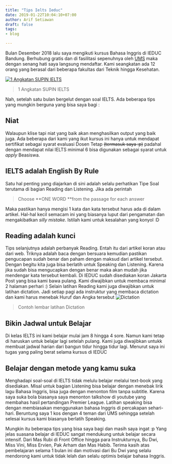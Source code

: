 ```yaml
---
title: "Tips Ielts Ieduc"
date: 2019-01-22T10:04:10+07:00
author: Arif Setiawan
draft: false
tags:
- blog

---
```


Bulan Desember 2018 lalu saya mengikuti kursus Bahasa Inggris di IEDUC Bandung. Berhubung gratis dan di fasilitasi sepenuhnya oleh [UMS](http://ums.ac.id "UMS") maka dengan senang hati saya langsung mendaftar.  Kami seangkatan ada 12 orang yang berasal dari beberapa fakultas dari Teknik hingga Kesehatan. 

[![1 Angkatan SUPIN IELTS](http://tlabshop.com/cloud/index.php/apps/files_sharing/publicpreview/pwL57tPizSxYyzL?x=1600&y=417&a=true&file=photo_2019-01-23_09-47-11.jpg "1 Angkatan SUPIN IELTS")](# "1 Angkatan SUPIN IELTS")
> 1 Angkatan SUPIN IELTS

Nah, setelah satu bulan bergelut dengan soal IELTS. Ada beberapa tips yang mungkin berguna yang bisa saya bagi :

## Niat
Walaupun klise tapi niat yang baik akan menghasilkan output yang baik juga. Ada beberapa dari kami yang ikut kursus ini hanya untuk mendapat sertifikat sebagai syarat evaluasi Dosen Tetap ~~(termasuk saya :p)~~ padahal dengan mendapat nilai IELTS minimal 6 bisa digunakan sebagai syarat untuk *apply* Beasiswa. 

## IELTS adalah English By Rule
Satu hal penting yang diajarkan di sini adalah selalu perhatikan Tipe Soal terutama di bagian Reading dan Listening. Jika ada perintah 

>Choose **ONE WORD **from the passage for each answer

Maka pastikan hanya mengisi 1 kata dan kata tersebut harus ada di dalam artikel. Hal-hal kecil semacam ini yang biasanya luput dari pengamatan dan mengakibatkan *silly mistake*. Istilah kami untuk kesalahan yang konyol :D

## Reading adalah kunci
Tips selanjutnya adalah perbanyak Reading. Entah itu dari artikel koran atau dari web. Triknya adalah baca dengan bersuara kemudian pastikan pengucapan sudah benar dan paham dengan maksud dari artikel tersebut. Dengan begitu kita juga bisa berlatih untuk Speaking dan Listening. Karena jika sudah bisa mengucapkan dengan benar maka akan mudah jika mendengar kata tersebut kembali.
Di IEDUC sudah disediakan koran Jakarta Post yang bisa kami bawa pulang. Kami diwajibkan untuk membaca minimal 2 halaman perhari :)
Selain latihan Reading kami juga diwajibkan untuk latihan dictation. Jadi setiap pagi ada instruktur yang membaca dictation dan kami harus menebak Huruf dan Angka tersebut
![Dictation](http://tlabshop.com/cloud/index.php/apps/files_sharing/publicpreview/ytY9JaojoDmtSgk?x=1600&y=417&a=true&file=dictation.png&scalingup=0 "Dictation")
> Contoh lembar latihan Dictation

## Bikin Jadwal untuk Belajar
Di kelas IELTS ini kami belajar mulai jam 8 hingga 4 sore. Namun kami tetap di haruskan untuk belajar lagi setelah pulang. Kami juga diwajibkan untukk membuat jadwal harian dari bangun tidur hingga tidur lagi. Menurut saya ini tugas yang paling berat selama kursus di IEDUC

## Belajar dengan metode yang kamu suka
Menghadapi soal-soal di IELTS tidak melulu belajar melalui text-book yang disediakan. Misal untuk bagian Listening bisa belajar dengan menebak lirik lagu Bahasa Inggris, bisa juga dengan menonton film tanpa subtitle. Karena saya suka bola biasanya saya menonton talkshow di youtube yang membahas hasil pertandingan Premier League. 
Latihan speaking bisa dengan membiasakan menggunakan bahasa Inggris di percakapan sehari-hari. Beruntung saya 1 kos dengan 4 teman dari UMS sehingga setelah selesai kursus kami biasanya berlatih Speaking.

Mungkin itu beberapa tips yang bisa saya bagi dan masih saya ingat :p
Yang jelas suasana belajar di IEDUC sangat mendukung untuk belajar secara intensif. Dari Mas Rubi di Front Office hingga para Instrukturnya, Bu Dwi, Miss Vini, Miss Ervien, Pak Arham dan Mas Habib.
Terima kasih atas pembelajaran selama 1 bulan ini dan motivasi dari Bu Dwi yang selalu mendorong kami untuk tidak lelah dan selalu optimis belajar bahasa Inggris.
